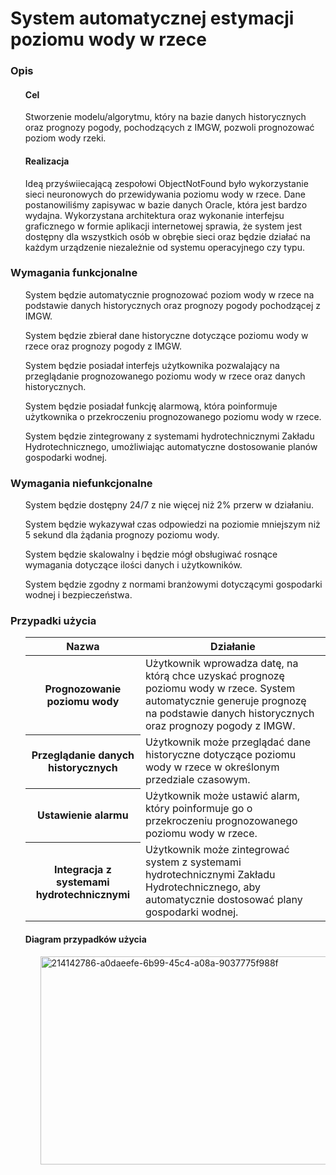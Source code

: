 <h1>System automatycznej estymacji poziomu wody w rzece</h1>
<h3>Opis</h3>
<ul>
  <h4>Cel</h4>
  Stworzenie modelu/algorytmu, który na bazie danych historycznych oraz prognozy pogody, pochodzących z IMGW, pozwoli prognozować poziom wody rzeki. 
  <h4>Realizacja</h4>
  Ideą przyświiecającą zespołowi ObjectNotFound było wykorzystanie sieci neuronowych do przewidywania poziomu wody w rzece. Dane postanowiliśmy zapisywac w bazie danych Oracle, która jest bardzo wydajna. Wykorzystana architektura oraz wykonanie interfejsu graficznego w formie aplikacji internetowej sprawia, że system jest dostępny dla wszystkich osób w obrębie sieci oraz będzie działać na każdym urządzenie niezależnie od systemu operacyjnego czy typu. 
</ul>  
<h3>Wymagania funkcjonalne</h3>
<ul>
  System będzie automatycznie prognozować poziom wody w rzece na podstawie danych historycznych oraz prognozy pogody pochodzącej z IMGW.
</ul>
<ul>
  System będzie zbierał dane historyczne dotyczące poziomu wody w rzece oraz prognozy pogody z IMGW.
</ul>
<ul>
  System będzie posiadał interfejs użytkownika pozwalający na przeglądanie prognozowanego poziomu wody w rzece oraz danych historycznych.
</ul>
<ul>
  System będzie posiadał funkcję alarmową, która poinformuje użytkownika o przekroczeniu prognozowanego poziomu wody w rzece.
</ul>
<ul>
  System będzie zintegrowany z systemami hydrotechnicznymi Zakładu Hydrotechnicznego, umożliwiając automatyczne dostosowanie planów gospodarki wodnej.
</ul>
<h3>Wymagania niefunkcjonalne</h3>
<ul>
  System będzie dostępny 24/7 z nie więcej niż 2% przerw w działaniu.
</ul>
<ul>
  System będzie wykazywał czas odpowiedzi na poziomie mniejszym niż 5 sekund dla żądania prognozy poziomu wody.
</ul>
<ul>
  System będzie skalowalny i będzie mógł obsługiwać rosnące wymagania dotyczące ilości danych i użytkowników.
</ul>
<ul>
  System będzie zgodny z normami branżowymi dotyczącymi gospodarki wodnej i bezpieczeństwa.
</ul>
<h3>Przypadki użycia</h3>
<ul>
  <table>
    <tr>
      <th>Nazwa</th>
      <th>Działanie</th>
    </tr>
    <tbody>
      <tr>
        <th>Prognozowanie poziomu wody</th>
        <td>Użytkownik wprowadza datę, na którą chce uzyskać prognozę poziomu wody w rzece. System automatycznie generuje prognozę na podstawie danych historycznych oraz prognozy pogody z IMGW.</td>
      </tr>
      <tr>
        <th>Przeglądanie danych historycznych</th>
        <td>Użytkownik może przeglądać dane historyczne dotyczące poziomu wody w rzece w określonym przedziale czasowym.</td>
      </tr>
      <tr>
        <th>Ustawienie alarmu</th>
        <td>Użytkownik może ustawić alarm, który poinformuje go o przekroczeniu prognozowanego poziomu wody w rzece.</td>
      </tr>
      <tr>
        <th>Integracja z systemami hydrotechnicznymi</th>
        <td>Użytkownik może zintegrować system z systemami hydrotechnicznymi Zakładu Hydrotechnicznego, aby automatycznie dostosować plany gospodarki wodnej.</td>
      </tr>
    </tbody>
  </table>

  <h4>Diagram przypadków użycia</h4>
  <ul>
    <img src="https://user-images.githubusercontent.com/68614570/214142786-a0daeefe-6b99-45c4-a08a-9037775f988f.jpg" width="500" height="333" alt="214142786-a0daeefe-6b99-45c4-a08a-9037775f988f">
  </ul>
</ul>
